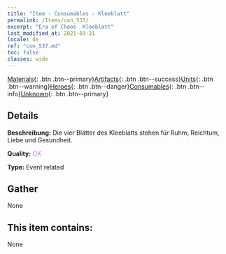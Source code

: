 ```yaml
---
title: "Item - Consumables - Kleeblatt"
permalink: /Items/con_537/
excerpt: "Era of Chaos  Kleeblatt"
last_modified_at: 2021-03-31
locale: de
ref: "con_537.md"
toc: false
classes: wide
---
```

 [Materials](/de/Items/){: .btn .btn--primary}[Artifacts](/de/Items/Artifacts/){: .btn .btn--success}[Units](/de/Items/Units/){: .btn .btn--warning}[Heroes](/de/Items/Heroes/){: .btn .btn--danger}[Consumables](/de/Items/Consumables/){: .btn .btn--info}[Unknown](/de/Items/Unknown/){: .btn .btn--primary}

## Details
 **Beschreibung:** Die vier Blätter des Kleeblatts stehen für Ruhm, Reichtum, Liebe und Gesundheit.

 **Quality:** <span style="color: #DA70D6">OK</span>

 **Type:** Event related

## Gather

  None

## This item contains:

  None

